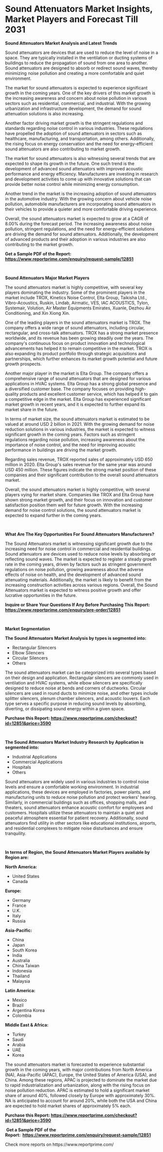 <p><h1>Sound Attenuators Market Insights, Market Players and Forecast Till 2031</h1></p><p><strong>Sound Attenuators Market Analysis and Latest Trends</strong></p>
<p><p>Sound attenuators are devices that are used to reduce the level of noise in a space. They are typically installed in the ventilation or ducting systems of buildings to reduce the propagation of sound from one area to another. Sound attenuators are designed to absorb or redirect sound waves, thereby minimizing noise pollution and creating a more comfortable and quiet environment.</p><p>The market for sound attenuators is expected to experience significant growth in the coming years. One of the key drivers of this market growth is the increasing awareness and concern about noise pollution in various sectors such as residential, commercial, and industrial. With the growing urbanization and infrastructure development, the demand for sound attenuation solutions is also increasing.</p><p>Another factor driving market growth is the stringent regulations and standards regarding noise control in various industries. These regulations have propelled the adoption of sound attenuators in sectors such as healthcare, manufacturing, and transportation, among others. Additionally, the rising focus on energy conservation and the need for energy-efficient sound attenuators are also contributing to market growth.</p><p>The market for sound attenuators is also witnessing several trends that are expected to shape its growth in the future. One such trend is the development of advanced sound attenuators with improved acoustic performance and energy efficiency. Manufacturers are investing in research and development activities to come up with innovative solutions that can provide better noise control while minimizing energy consumption.</p><p>Another trend in the market is the increasing adoption of sound attenuators in the automotive industry. With the growing concern about vehicle noise pollution, automobile manufacturers are incorporating sound attenuators in their vehicles to provide a quieter and more comfortable driving experience.</p><p>Overall, the sound attenuators market is expected to grow at a CAGR of 8.00% during the forecast period. The increasing awareness about noise pollution, stringent regulations, and the need for energy-efficient solutions are driving the demand for sound attenuators. Additionally, the development of advanced products and their adoption in various industries are also contributing to the market growth.</p></p>
<p><strong>Get a Sample PDF of the Report:&nbsp; <a href="https://www.reportprime.com/enquiry/request-sample/12851">https://www.reportprime.com/enquiry/request-sample/12851</a></strong></p>
<p>&nbsp;</p>
<p><strong>Sound Attenuators Major Market Players</strong></p>
<p><p>The sound attenuators market is highly competitive, with several key players dominating the industry. Some of the prominent players in the market include TROX, Kinetics Noise Control, Elta Group, Taikisha Ltd., Vibro-Acoustics, Ruskin, Lindab, Airmatic, VES, IAC ACOUSTICS, Tylon, Systemair, Volution, Air Master Equipments Emirates, Xuanle, Dezhou Air Conditioning, and Xin Xiong Xin.</p><p>One of the leading players in the sound attenuators market is TROX. The company offers a wide range of sound attenuators, including circular, rectangular, and cross-talk attenuators. TROX has a strong market presence worldwide, and its revenue has been growing steadily over the years. The company's continuous focus on product innovation and technological advancements has helped it to remain competitive in the market. TROX is also expanding its product portfolio through strategic acquisitions and partnerships, which further enhances its market growth potential and future growth prospects.</p><p>Another major player in the market is Elta Group. The company offers a comprehensive range of sound attenuators that are designed for various applications in HVAC systems. Elta Group has a strong global presence and a diversified customer base. The company focuses on providing high-quality products and excellent customer service, which has helped it to gain a competitive edge in the market. Elta Group has experienced significant market growth in recent years, and it is expected to further expand its market share in the future.</p><p>In terms of market size, the sound attenuators market is estimated to be valued at around USD 2 billion in 2021. With the growing demand for noise reduction solutions in various industries, the market is expected to witness significant growth in the coming years. Factors such as stringent regulations regarding noise pollution, increasing awareness about the importance of noise control, and the need for improving acoustic performance in buildings are driving the market growth.</p><p>Regarding sales revenue, TROX reported sales of approximately USD 650 million in 2020. Elta Group's sales revenue for the same year was around USD 450 million. These figures indicate the strong market position of these companies and their significant contribution to the overall sound attenuators market.</p><p>Overall, the sound attenuators market is highly competitive, with several players vying for market share. Companies like TROX and Elta Group have shown strong market growth, and their focus on innovation and customer satisfaction position them well for future growth. With the increasing demand for noise control solutions, the sound attenuators market is expected to expand further in the coming years.</p></p>
<p>&nbsp;</p>
<p><strong>What Are The Key Opportunities For Sound Attenuators Manufacturers?</strong></p>
<p><p>The Sound Attenuators market is witnessing significant growth due to the increasing need for noise control in commercial and residential buildings. Sound attenuators are devices used to reduce noise levels by absorbing or reflecting sound waves. The market is expected to register a steady growth rate in the coming years, driven by factors such as stringent government regulations on noise pollution, growing awareness about the adverse effects of noise on health, and the development of advanced sound attenuating materials. Additionally, the market is likely to benefit from the increasing construction activities across various regions. Overall, the Sound Attenuators market is expected to witness positive growth and offer lucrative opportunities in the future.</p></p>
<p><strong>Inquire or Share Your Questions If Any Before Purchasing This Report: <a href="https://www.reportprime.com/enquiry/pre-order/12851">https://www.reportprime.com/enquiry/pre-order/12851</a></strong></p>
<p>&nbsp;</p>
<p><strong>Market Segmentation</strong></p>
<p><strong>The Sound Attenuators Market Analysis by types is segmented into:</strong></p>
<p><ul><li>Rectangular Silencers</li><li>Elbow Silencers</li><li>Circular Silencers</li><li>Others</li></ul></p>
<p><p>The sound attenuators market can be categorized into several types based on their design and application. Rectangular silencers are commonly used in ventilation and HVAC systems, while elbow silencers are specifically designed to reduce noise at bends and corners of ductworks. Circular silencers are used in round ducts to minimize noise, and other types include splitter silencers, plenum chamber silencers, and acoustic louvers. Each type serves a specific purpose in reducing sound levels by absorbing, diverting, or dissipating sound energy within a given space.</p></p>
<p><strong>Purchase this Report:&nbsp;<a href="https://www.reportprime.com/checkout?id=12851&price=3590">https://www.reportprime.com/checkout?id=12851&price=3590</a></strong></p>
<p>&nbsp;</p>
<p><strong>The Sound Attenuators Market Industry Research by Application is segmented into:</strong></p>
<p><ul><li>Industrial Applications</li><li>Commercial Applications</li><li>Hospitals</li><li>Others</li></ul></p>
<p><p>Sound attenuators are widely used in various industries to control noise levels and ensure a comfortable working environment. In industrial applications, these devices are employed in factories, power plants, and manufacturing units to reduce noise pollution and protect workers' hearing. Similarly, in commercial buildings such as offices, shopping malls, and theaters, sound attenuators enhance acoustic comfort for employees and customers. Hospitals utilize these attenuators to maintain a quiet and peaceful atmosphere essential for patient recovery. Additionally, sound attenuators find utility in other sectors like educational institutions, airports, and residential complexes to mitigate noise disturbances and ensure tranquility.</p></p>
<p>&nbsp;</p>
<p><strong>In terms of Region, the Sound Attenuators Market Players available by Region are:</strong></p>
<p>
    <p> <strong> North America: </strong>
        <ul>
            <li>United States</li>
            <li>Canada</li>
        </ul>
        </p> 
    <p> <strong> Europe: </strong>
        <ul>
            <li>Germany</li>
            <li>France</li>
            <li>U.K.</li>
            <li>Italy</li>
            <li>Russia</li>
        </ul>
        </p> 
    <p> <strong> Asia-Pacific: </strong>
        <ul>
            <li>China</li>
            <li>Japan</li>
            <li>South Korea</li>
            <li>India</li>
            <li>Australia</li>
            <li>China Taiwan</li>
            <li>Indonesia</li>
            <li>Thailand</li>
            <li>Malaysia</li>
        </ul>
        </p> 
    <p> <strong> Latin America: </strong>
        <ul>
            <li>Mexico</li>
            <li>Brazil</li>
            <li>Argentina Korea</li>
            <li>Colombia</li>
        </ul>
        </p> 
    <p> <strong> Middle East & Africa: </strong>
        <ul>
            <li>Turkey</li>
            <li>Saudi</li>
            <li>Arabia</li>
            <li>UAE</li>
            <li>Korea</li>
        </ul>
    </p>
    </p>
<p><p>The sound attenuators market is forecasted to experience substantial growth in the coming years, with major contributions from North America (NA), Asia-Pacific (APAC), Europe, the United States of America (USA), and China. Among these regions, APAC is projected to dominate the market due to rapid industrialization and urbanization, along with the rising focus on noise pollution reduction. APAC is estimated to hold a significant market share of around 40%, followed closely by Europe with approximately 30%. NA is anticipated to account for around 20%, while both the USA and China are expected to hold market shares of approximately 5% each.</p></p>
<p><strong>Purchase this Report: <a href="https://www.reportprime.com/checkout?id=12851&price=3590">https://www.reportprime.com/checkout?id=12851&price=3590</a></strong></p>
<p>&nbsp;<strong>Get a Sample PDF of the Report:&nbsp;&nbsp;<a href="https://www.reportprime.com/enquiry/request-sample/12851">https://www.reportprime.com/enquiry/request-sample/12851</a></strong></p>
<p><strong></strong></p>
<p>Check more reports on https://www.reportprime.com/</p>